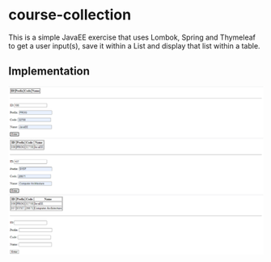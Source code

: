 # course-collection
This is a simple JavaEE exercise that uses Lombok, Spring and Thymeleaf to get a user input(s), save it within a List and display that list within a table. 

## Implementation
![Add first entry](https://github.com/RaviRamchand/course-collection/blob/main/addNew.PNG?raw=true)
![Add second entry](https://github.com/RaviRamchand/course-collection/blob/main/add2.PNG?raw=true)
![Output](https://github.com/RaviRamchand/course-collection/blob/main/output.PNG?raw=true)
